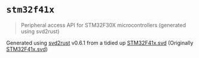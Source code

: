 # `stm32f41x`

> Peripheral access API for STM32F30X microcontrollers (generated using svd2rust)

Generated using [svd2rust] v0.6.1 from a tidied up [STM32F41x.svd](./STM32F41x.svd) (Originally [STM32F41x.svd])

[STM32F41x.svd]: https://raw.githubusercontent.com/posborne/cmsis-svd/master/data/STMicro/STM32F41x.svd
[svd2rust]: https://github.com/japaric/svd2rust

